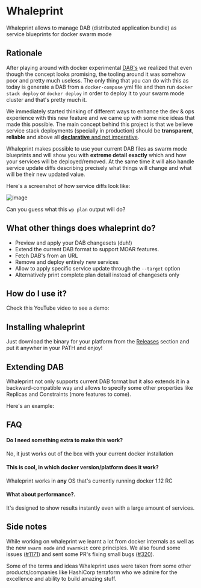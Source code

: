 # Whaleprint
Whaleprint allows to manage DAB (distributed application bundle) as service blueprints for docker swarm mode


## Rationale

After playing around with docker experimental [DAB's](https://github.com/docker/docker/blob/master/experimental/docker-stacks-and-bundles.md) we realized
that even though the concept looks promising, the tooling around it was somehow poor and pretty much useless. The only thing that you can do with this as today is 
generate a DAB from a `docker-compose` yml file and then run `docker stack deploy` or `docker deploy` in order to deploy it to your swarm mode cluster and that's pretty much it. 

We immediately started thinking of different ways to enhance the dev & ops experience with this new feature and we came up with some nice ideas that made this possible.
The main concept behind this project is that we believe service stack deployments (specially in production) should be __transparent__, __reliable__ and above all [__declarative__ and not imperative](https://en.wikipedia.org/wiki/Declarative_programming#Definition).  

Whaleprint makes possible to use your current DAB files as swarm mode blueprints and will show you with __extreme detail__  __exactly__ which and how your services will be deployed/removed. 
At the same time it will also handle service update diffs describing precisely what things will change and what will be their new updated value.

Here's a screenshot of how service diffs look like:

![image](https://cloud.githubusercontent.com/assets/1578458/16891549/eb355f4e-4ad1-11e6-83e5-a977f85bc26d.png)


Can you guess what this `wp plan` output will do?


## What other things does whaleprint do?


- Preview and apply your DAB changesets (duh!)
- Extend the current DAB format to support MOAR features.
- Fetch  DAB's from an URL
- Remove and deploy entirely new services
- Allow to apply specific service update through the `--target` option
- Alternatively print complete plan detail instead of changesets only


## How do I use it?

Check this YouTube video to see a demo: 


## Installing whaleprint

Just download the binary for your platform from the [Releases](https://github.com/mantika/whaleprint/releases) section and put it anywher in your PATH and enjoy!

## Extending DAB

Whaleprint not only supports current DAB format but it also extends it in a backward-compatible way and allows to specify some other properties like 
Replicas and Constraints (more features to come).

Here's an example:

## FAQ

#### Do I need something extra to make this work?

No, it just works out of the box with your current docker installation

#### This is cool, in which docker version/platform does it work?

Whaleprint works in __any__ OS that's currently running docker 1.12 RC 

#### What about performance?.

It's designed to show results instantly even with a large amount of services. 


## Side notes

While working on whaleprint we learnt a lot from docker internals as well as the new `swarm mode` and `swarmkit` core principles. We also found some issues
([#1171](https://github.com/docker/swarmkit/issues/1171)) and sent some PR's fixing small bugs ([#320](https://github.com/docker/engine-api/pull/320)).

Some of the terms and ideas Whaleprint uses were taken from some other products/companies like HashiCorp terraform who we admire for the excellence and 
ability to build amazing stuff.
